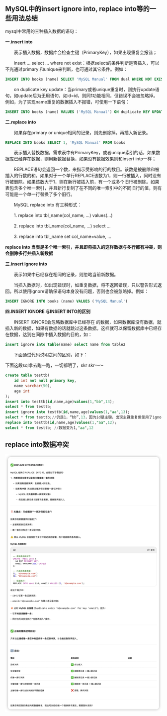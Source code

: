 ## MySQL中的insert ignore into, replace into等的一些用法总结

mysql中常用的三种插入数据的语句：

**一.insert into**

　　表示插入数据，数据库会检查主键（PrimaryKey），如果出现重复会报错；

　　insert … select … where not exist：根据select的条件判断是否插入，可以不光通过primary 和unique来判断，也可通过其它条件。例如：

```sql
INSERT INTO books (name) SELECT 'MySQL Manual' FROM dual WHERE NOT EXISTS (SELECT id FROM books WHERE id = 1)
```

　　on duplicate key update：当primary或者unique重复时，则执行update语句，如update后为无用语句，如id=id，则同1功能相同，但错误不会被忽略掉。例如，为了实现name重复的数据插入不报错，可使用一下语句：

```sql
INSERT INTO books (name) VALUES ('MySQL Manual') ON duplicate KEY UPDATE id = id
```

 

**二.replace into**

　　如果存在primary or unique相同的记录，则先删除掉。再插入新记录。

```sql
REPLACE INTO books SELECT 1, 'MySQL Manual' FROM books
```

　　表示插入替换数据，需求表中有PrimaryKey，或者unique索引的话，如果数据库已经存在数据，则用新数据替换，如果没有数据效果则和insert into一样；

　　REPLACE语句会返回一个数，来指示受影响的行的数目。该数是被删除和被插入的行数的和。如果对于一个单行REPLACE该数为1，则一行被插入，同时没有行被删除。如果该数大于1，则在新行被插入前，有一个或多个旧行被删除。如果表包含多个唯一索引，并且新行复制了在不同的唯一索引中的不同旧行的值，则有可能是一个单一行替换了多个旧行。

　　MySQL replace into 有三种形式：

　　1. replace into tbl_name(col_name, ...) values(...)

　　2. replace into tbl_name(col_name, ...) select ...

　　3. replace into tbl_name set col_name=value, ...

**replace into 当表是多个唯一索引，并且即将插入的这样数据与多行都有冲突，则会删除多行并插入新数据** 

**三.insert ignore into**

　　表示如果中已经存在相同的记录，则忽略当前新数据。

　　当插入数据时，如出现错误时，如重复数据，将不返回错误，只以警告形式返回。所以使用ignore请确保语句本身没有问题，否则也会被忽略掉。例如：

```sql
INSERT IGNORE INTO books (name) VALUES ('MySQL Manual')
```

 

**四.INSERT IGNORE 与INSERT INTO的区别**

　　INSERT IGNORE会忽略数据库中已经存在 的数据，如果数据库没有数据，就插入新的数据，如果有数据的话就跳过这条数据。这样就可以保留数据库中已经存在数据，达到在间隙中插入数据的目的，如：

```sql
insert ignore into table(name) select name from table2
```

　　下面通过代码说明之间的区别，如下：

下面这段sql拿去跑一跑，一切都明了，skr skr～～

```sql
create table testtb(
    id int not null primary key,
    name varchar(50),
    age int
);
insert into testtb(id,name,age)values(1,"bb",13);
select * from testtb;
insert ignore into testtb(id,name,age)values(1,"aa",13);
select * from testtb;//仍是1，“bb”,13，因为id是主键，出现主键重复但使用了ignore则错误被忽略
replace into testtb(id,name,age)values(1,"aa",12);
select * from testtb; //数据变为1,"aa",12
```

 

## replace into数据冲突

![image-20250804170326297](image/image-20250804170326297.png)